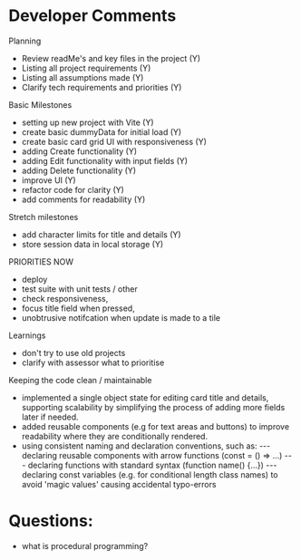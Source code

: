 # Developer Comments

Planning

- Review readMe's and key files in the project (Y)
- Listing all project requirements (Y)
- Listing all assumptions made (Y)
- Clarify tech requirements and priorities (Y)

Basic Milestones

- setting up new project with Vite (Y)
- create basic dummyData for initial load (Y)
- create basic card grid UI with responsiveness (Y)
- adding Create functionality (Y)
- adding Edit functionality with input fields (Y)
- adding Delete functionality (Y)
- improve UI (Y)
- refactor code for clarity (Y)
- add comments for readability (Y)

Stretch milestones

- add character limits for title and details (Y)
- store session data in local storage (Y)

PRIORITIES NOW

- deploy
- test suite with unit tests / other
- check responsiveness,
- focus title field when pressed,
- unobtrusive notifcation when update is made to a tile

Learnings

- don't try to use old projects
- clarify with assessor what to prioritise

Keeping the code clean / maintainable

- implemented a single object state for editing card title and details, supporting scalability by simplifying the process of adding more fields later if needed.
- added reusable components (e.g for text areas and buttons) to improve readability where they are conditionally rendered.
- using consistent naming and declaration conventions, such as:
  --- declaring reusable components with arrow functions (const = () => ...)
  --- declaring functions with standard syntax (function name() {...})
  --- declaring const variables (e.g. for conditional length class names) to avoid 'magic values' causing accidental typo-errors

# Questions:

- what is procedural programming?
